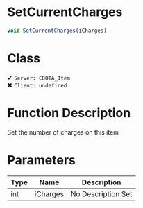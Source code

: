 # SetCurrentCharges
```js	
void SetCurrentCharges(iCharges)
```
# Class
✔ `Server: CDOTA_Item`  
✖ `Client: undefined`  

# Function Description
Set the number of charges on this item
# Parameters
Type|Name|Description
--|--|--
int|iCharges|No Description Set
